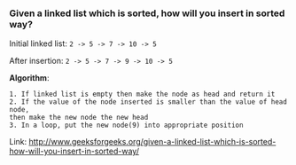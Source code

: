 ### Given a linked list which is sorted, how will you insert in sorted way?

Initial linked list:
```2 -> 5 -> 7 -> 10 -> 5```

After insertion:
```2 -> 5 -> 7 -> 9 -> 10 -> 5```

**Algorithm**:
```
1. If linked list is empty then make the node as head and return it
2. If the value of the node inserted is smaller than the value of head node, 
then make the new node the new head
3. In a loop, put the new node(9) into appropriate position
```

Link: http://www.geeksforgeeks.org/given-a-linked-list-which-is-sorted-how-will-you-insert-in-sorted-way/